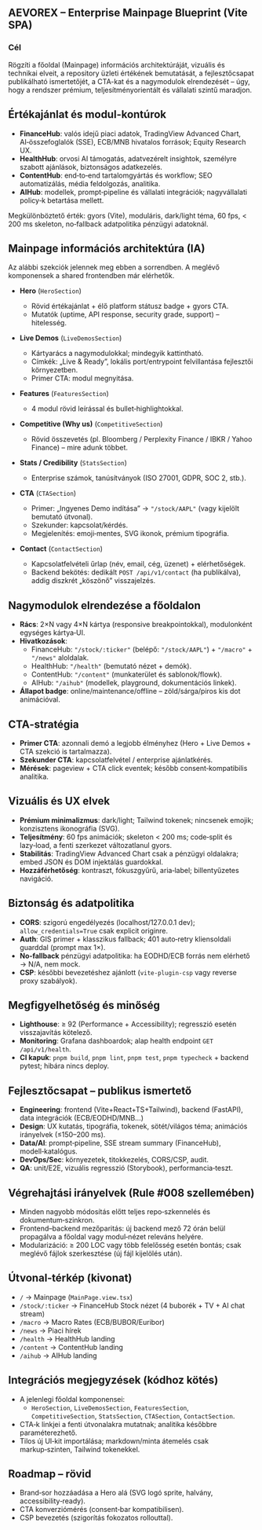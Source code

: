 ## AEVOREX – Enterprise Mainpage Blueprint (Vite SPA)

### Cél
Rögzíti a főoldal (Mainpage) információs architektúráját, vizuális és technikai elveit, a repository üzleti értékének bemutatását, a fejlesztőcsapat publikálható ismertetőjét, a CTA-kat és a nagymodulok elrendezését – úgy, hogy a rendszer prémium, teljesítményorientált és vállalati szintű maradjon.

## Értékajánlat és modul-kontúrok
- **FinanceHub**: valós idejű piaci adatok, TradingView Advanced Chart, AI‑összefoglalók (SSE), ECB/MNB hivatalos források; Equity Research UX.
- **HealthHub**: orvosi AI támogatás, adatvezérelt insightok, személyre szabott ajánlások, biztonságos adatkezelés.
- **ContentHub**: end‑to‑end tartalomgyártás és workflow; SEO automatizálás, média feldolgozás, analitika.
- **AIHub**: modellek, prompt‑pipeline és vállalati integrációk; nagyvállalati policy‑k betartása mellett.

Megkülönböztető érték: gyors (Vite), moduláris, dark/light téma, 60 fps, < 200 ms skeleton, no‑fallback adatpolitika pénzügyi adatoknál.

## Mainpage információs architektúra (IA)
Az alábbi szekciók jelennek meg ebben a sorrendben. A meglévő komponensek a shared frontendben már elérhetők.

- **Hero** (`HeroSection`)
  - Rövid értékajánlat + élő platform státusz badge + gyors CTA.
  - Mutatók (uptime, API response, security grade, support) – hitelesség.

- **Live Demos** (`LiveDemosSection`)
  - Kártyarács a nagymodulokkal; mindegyik kattintható.
  - Címkék: „Live & Ready”, lokális port/entrypoint felvillantása fejlesztői környezetben.
  - Primer CTA: modul megnyitása.

- **Features** (`FeaturesSection`)
  - 4 modul rövid leírással és bullet‑highlightokkal.

- **Competitive (Why us)** (`CompetitiveSection`)
  - Rövid összevetés (pl. Bloomberg / Perplexity Finance / IBKR / Yahoo Finance) – mire adunk többet.

- **Stats / Credibility** (`StatsSection`)
  - Enterprise számok, tanúsítványok (ISO 27001, GDPR, SOC 2, stb.).

- **CTA** (`CTASection`)
  - Primer: „Ingyenes Demo indítása” → `"/stock/AAPL"` (vagy kijelölt bemutató útvonal).
  - Szekunder: kapcsolat/kérdés.
  - Megjelenítés: emoji‑mentes, SVG ikonok, prémium tipográfia.

- **Contact** (`ContactSection`)
  - Kapcsolatfelvételi űrlap (név, email, cég, üzenet) + elérhetőségek.
  - Backend bekötés: dedikált `POST /api/v1/contact` (ha publikálva), addig diszkrét „köszönő” visszajelzés.

## Nagymodulok elrendezése a főoldalon
- **Rács**: 2×N vagy 4×N kártya (responsive breakpointokkal), modulonként egységes kártya‑UI.
- **Hivatkozások**:
  - FinanceHub: `"/stock/:ticker"` (belépő: `"/stock/AAPL"`) + `"/macro"` + `"/news"` aloldalak.
  - HealthHub: `"/health"` (bemutató nézet + demók).
  - ContentHub: `"/content"` (munkaterület és sablonok/flowk).
  - AIHub: `"/aihub"` (modellek, playground, dokumentációs linkek).
- **Állapot badge**: online/maintenance/offline – zöld/sárga/piros kis dot animációval.

## CTA‑stratégia
- **Primer CTA**: azonnali demó a legjobb élményhez (Hero + Live Demos + CTA szekció is tartalmazza).
- **Szekunder CTA**: kapcsolatfelvétel / enterprise ajánlatkérés.
- **Mérések**: pageview + CTA click eventek; később consent‑kompatibilis analitika.

## Vizuális és UX elvek
- **Prémium minimalizmus**: dark/light; Tailwind tokenek; nincsenek emojik; konzisztens ikonográfia (SVG).
- **Teljesítmény**: 60 fps animációk; skeleton < 200 ms; code‑split és lazy‑load, a fenti szerkezet változatlanul gyors.
- **Stabilitás**: TradingView Advanced Chart csak a pénzügyi oldalakra; embed JSON és DOM injektálás guardokkal.
- **Hozzáférhetőség**: kontraszt, fókuszgyűrű, aria‑label; billentyűzetes navigáció.

## Biztonság és adatpolitika
- **CORS**: szigorú engedélyezés (localhost/127.0.0.1 dev); `allow_credentials=True` csak explicit originre.
- **Auth**: GIS primer + klasszikus fallback; 401 auto‑retry kliensoldali guarddal (prompt max 1×).
- **No‑fallback** pénzügyi adatpolitika: ha EODHD/ECB forrás nem elérhető → N/A, nem mock.
- **CSP**: későbbi bevezetéshez ajánlott (`vite-plugin-csp` vagy reverse proxy szabályok).

## Megfigyelhetőség és minőség
- **Lighthouse**: ≥ 92 (Performance + Accessibility); regresszió esetén visszajavítás kötelező.
- **Monitoring**: Grafana dashboardok; alap health endpoint `GET /api/v1/health`.
- **CI kapuk**: `pnpm build`, `pnpm lint`, `pnpm test`, `pnpm typecheck` + backend pytest; hibára nincs deploy.

## Fejlesztőcsapat – publikus ismertető
- **Engineering**: frontend (Vite+React+TS+Tailwind), backend (FastAPI), data integrációk (ECB/EODHD/MNB…)
- **Design**: UX kutatás, tipográfia, tokenek, sötét/világos téma; animációs irányelvek (≤150–200 ms).
- **Data/AI**: prompt‑pipeline, SSE stream summary (FinanceHub), modell‑katalógus.
- **DevOps/Sec**: környezetek, titokkezelés, CORS/CSP, audit.
- **QA**: unit/E2E, vizuális regresszió (Storybook), performancia‑teszt.

## Végrehajtási irányelvek (Rule #008 szellemében)
- Minden nagyobb módosítás előtt teljes repo‑szkennelés és dokumentum‑szinkron.
- Frontend–backend mezőparitás: új backend mező 72 órán belül propagálva a főoldal vagy modul‑nézet releváns helyére.
- Modularizáció: ≥ 200 LOC vagy több felelősség esetén bontás; csak meglévő fájlok szerkesztése (új fájl kijelölés után).

## Útvonal‑térkép (kivonat)
- `/` → Mainpage (`MainPage.view.tsx`)
- `/stock/:ticker` → FinanceHub Stock nézet (4 buborék + TV + AI chat stream)
- `/macro` → Macro Rates (ECB/BUBOR/Euribor)
- `/news` → Piaci hírek
- `/health` → HealthHub landing
- `/content` → ContentHub landing
- `/aihub` → AIHub landing

## Integrációs megjegyzések (kódhoz kötés)
- A jelenlegi főoldal komponensei:
  - `HeroSection`, `LiveDemosSection`, `FeaturesSection`, `CompetitiveSection`, `StatsSection`, `CTASection`, `ContactSection`.
- CTA‑k linkjei a fenti útvonalakra mutatnak; analitika későbbre paraméterezhető.
- Tilos új UI‑kit importálása; markdown/minta átemelés csak markup‑szinten, Tailwind tokenekkel.

## Roadmap – rövid
- Brand‑sor hozzáadása a Hero alá (SVG logó sprite, halvány, accessibility‑ready).
- CTA konverziómérés (consent‑bar kompatibilisen).
- CSP bevezetés (szigorítás fokozatos rollouttal).


